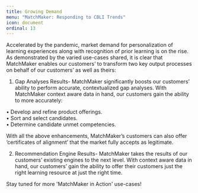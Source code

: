 ```yaml
---
title: Growing Demand
menu: "MatchMaker: Responding to CBLI Trends"
icon: document
ordinal: 13
---
```

Accelerated by the pandemic, market demand for personalization of learning experiences along with recognition of prior learning is on the rise. As demonstrated by the varied use-cases shared, it is clear that MatchMaker enables our customers’ to transform two key output processes on behalf of our customers’ as well as theirs:
1. Gap Analyses Results- MatchMaker significantly boosts our customers’ ability to perform accurate, contextualized gap analyses. With MatchMaker context aware data in hand, our customers gain the ability to more accurately:

•	Develop and refine product offerings.<br/>
•	Sort and select candidates.<br/>
•	Determine candidate unmet competencies.<br/>

With all the above enhancements, MatchMaker’s customers can also offer ‘certificates of alignment’ that the market fully accepts as legitimate.

2. Recommendation Engine Results- MatchMaker takes the results of our customers’ existing engines to the next level. With context aware data in hand, our customers’ gain the ability to offer their customers just the right learning resource at just the right time.

Stay tuned for more 'MatchMaker in Action' use-cases! 
